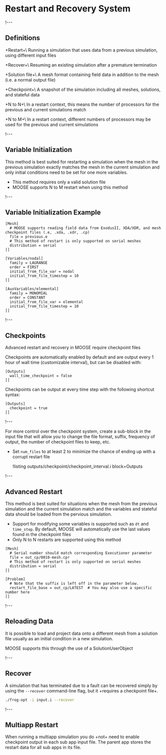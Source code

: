 # Restart and Recovery System

!---

## Definitions

+Restart+\\
Running a simulation that uses data from a previous simulation, using different input files

+Recover+\\
Resuming an existing simulation after a premature termination

+Solution file+\\
A mesh format containing field data in addition to the mesh (i.e. a normal output file)

+Checkpoint+\\
A snapshot of the simulation including all meshes, solutions, and stateful data

+N to N+\\
In a restart context, this means the number of processors for the previous and current simulations match

+N to M+\\
In a restart context, different numbers of processors may be used for the previous and current simulations

!---

## Variable Initialization

This method is best suited for restarting a simulation when the mesh in the previous simulation
exactly matches the mesh in the current simulation and only initial conditions need to be set for one
more variables.

- This method requires only a valid solution file
- MOOSE supports N to M restart when using this method

!---

## Variable Initialization Example

```moose
[Mesh]
  # MOOSE supports reading field data from ExodusII, XDA/XDR, and mesh checkpoint files (.e, .xda, .xdr, .cp)
  file = previous.e
  # This method of restart is only supported on serial meshes
  distribution = serial
[]

[Variables/nodal]
  family = LAGRANGE
  order = FIRST
  initial_from_file_var = nodal
  initial_from_file_timestep = 10
[]

[AuxVariables/elemental]
  family = MONOMIAL
  order = CONSTANT
  initial_from_file_var = elemental
  initial_from_file_timestep = 10
[]
```

!---

## Checkpoints

Advanced restart and recovery in MOOSE require checkpoint files

Checkpoints are automatically enabled by default and are output every 1 hour of wall time (customizable interval), but can be disabled with:

```moose
[Outputs]
  wall_time_checkpoint = false
[]
```

Checkpoints can be output at every time step with the following shortcut syntax:

```moose
[Outputs]
  checkpoint = true
[]
```

!---

For more control over the checkpoint system, create a sub-block in the input file that will allow you
to change the file format, suffix, frequency of output, the number of checkpoint files to keep, etc.

- Set `num_files` to at least 2 to minimize the chance of ending up with a corrupt restart file

  !listing outputs/checkpoint/checkpoint_interval.i block=Outputs

!---

## Advanced Restart

This method is best suited for situations when the mesh from the previous simulation and the current
simulation match and the variables and stateful data should be loaded from the pervious simulation.

- Support for modifying some variables is supported such as `dt` and `time_step`. By default, MOOSE
  will automatically use the last values found in the checkpoint files
- Only N to N restarts are supported using this method

```moose
[Mesh]
  # Serial number should match corresponding Executioner parameter
  file = out_cp/0010-mesh.cpr
  # This method of restart is only supported on serial meshes
  distribution = serial
[]

[Problem]
  # Note that the suffix is left off in the parameter below.
  restart_file_base = out_cp/LATEST  # You may also use a specific number here
[]
```

!---

## Reloading Data

It is possible to load and project data onto a different mesh from a solution file usually as an
initial condition in a new simulation.

MOOSE supports this through the use of a SolutionUserObject

!---

## Recover

A simulation that has terminated due to a fault can be recovered simply by using the `--recover`
command-line flag, but it +requires a checkpoint file+.

```bash
./frog-opt -i input.i --recover
```

!---

## Multiapp Restart

When running a multiapp simulation you do +not+ need to enable checkpoint output in each sub app
input file. The parent app stores the restart data for all sub apps in its file.
